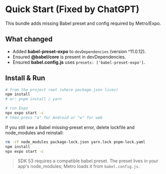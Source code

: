 # Quick Start (Fixed by ChatGPT)

This bundle adds missing Babel preset and config required by Metro/Expo.

## What changed
- Added **babel-preset-expo** to `devDependencies` (version ^11.0.12).
- Ensured **@babel/core** is present in devDependencies.
- Ensured **babel.config.js** uses `presets: ['babel-preset-expo']`.

## Install & Run
```bash
# from the project root (where package.json lives)
npm install
# or: pnpm install / yarn

# run Expo
npx expo start -c
# then press "a" for Android or "w" for web
```

If you still see a Babel missing‑preset error, delete lockfile and node_modules and reinstall:
```bash
rm -rf node_modules package-lock.json yarn.lock pnpm-lock.yaml
npm install
npx expo start -c
```

> SDK 53 requires a compatible babel preset. The preset lives in your app's node_modules; Metro loads it from `babel.config.js`.
